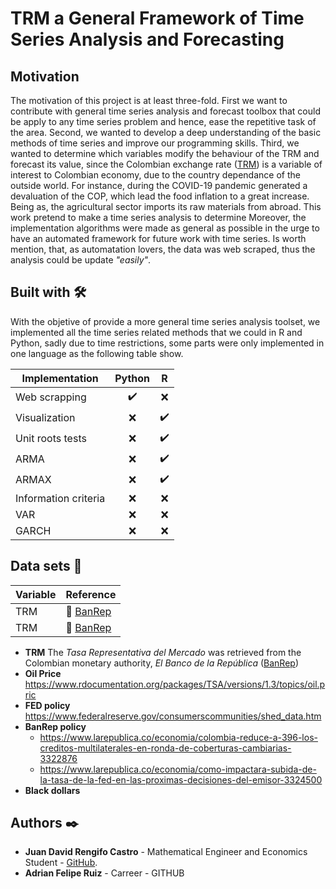 # TRM a General Framework of Time Series Analysis and Forecasting

## Motivation
The motivation of this project is at least three-fold. First we want to contribute with general time series analysis and forecast toolbox that could be apply to any time series problem and hence, ease the repetitive task of the area. Second, we wanted to develop a deep understanding of the basic methods of time series and improve our programming skills. Third, we wanted to determine which variables modify the behaviour of the TRM and forecast its value, since the Colombian exchange rate ([TRM](https://www.banrep.gov.co/es/estadisticas/trm)) is a variable of interest to Colombian economy, due to the country dependance of the outside world. For instance, during the COVID-19 pandemic generated a devaluation of the COP, which lead the food inflation to a great increase. Being as, the agricultural sector imports its raw materials from abroad. This work pretend to make a time series analysis to determine 
Moreover, the implementation algorithms were made as general as possible in the urge to have an automated framework for future work with time series. Is worth mention, that, as automatation lovers, the data was web scraped, thus the analysis could be update *"easily"*.

## Built with 🛠️
With the objetive of provide a more general time series analysis toolset, we implemented all the time series related methods that we could in R and Python, sadly due to time restrictions, some parts were only implemented in one language as the following table show.


|   Implementation     | Python | R |
| -------------------- | :----: | :-:|
| Web scrapping        |   ✔️  | ❌ |
| Visualization        |   ❌  | ✔️ |
| Unit roots tests     |   ❌  | ✔️ |
| ARMA                 |   ❌  | ✔️ |
| ARMAX                |   ❌  | ✔️ |
| Information criteria |   ❌  | ❌ |
| VAR                  |   ❌  | ❌ |
| GARCH                |   ❌  | ❌ |

## Data sets 💽
| Variable | Reference |
| -------- | --------- |
| TRM      | 🏦 [BanRep](https://www.banrep.gov.co/en/node/50244)|
| TRM      | 🏦 [BanRep](https://www.banrep.gov.co/en/node/50244)|
* **TRM** The *Tasa Representativa del Mercado* was retrieved from the Colombian monetary authority, *El Banco de la República* ([BanRep](https://www.banrep.gov.co/en/node/50244))
* **Oil Price** https://www.rdocumentation.org/packages/TSA/versions/1.3/topics/oil.pric
* **FED policy** https://www.federalreserve.gov/consumerscommunities/shed_data.htm
* **BanRep policy** 
    * https://www.larepublica.co/economia/colombia-reduce-a-396-los-creditos-multilaterales-en-ronda-de-coberturas-cambiarias-3322876
    * https://www.larepublica.co/economia/como-impactara-subida-de-la-tasa-de-la-fed-en-las-proximas-decisiones-del-emisor-3324500
* **Black dollars**

## Authors ✒️
- **Juan David Rengifo Castro** - Mathematical Engineer and Economics Student - [GitHub](https://github.com/jdrengifoc).
- **Adrian Felipe Ruiz** - Carreer - GITHUB
